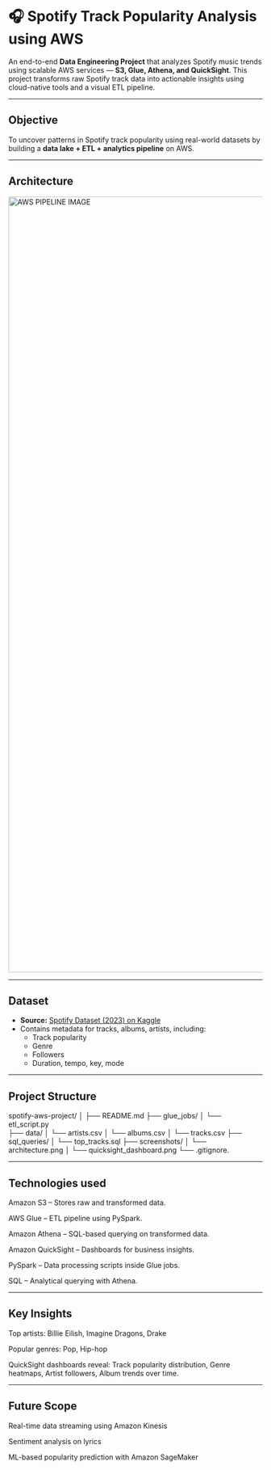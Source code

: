 # 🎧 Spotify Track Popularity Analysis using AWS

An end-to-end **Data Engineering Project** that analyzes Spotify music trends using scalable AWS services — **S3, Glue, Athena, and QuickSight**. This project transforms raw Spotify track data into actionable insights using cloud-native tools and a visual ETL pipeline.

---

## Objective

To uncover patterns in Spotify track popularity using real-world datasets by building a **data lake + ETL + analytics pipeline** on AWS.

---

##  Architecture

<img width="1024" height="1536" alt="AWS PIPELINE IMAGE" src="https://github.com/user-attachments/assets/2eeac0dc-6b23-4978-860e-65c40d4b5615" />

---

##  Dataset

- **Source:** [Spotify Dataset (2023) on Kaggle](https://www.kaggle.com/datasets/tonygordonjr/spotify-dataset-2023)
- Contains metadata for tracks, albums, artists, including:
  - Track popularity
  - Genre
  - Followers
  - Duration, tempo, key, mode

---

## Project Structure
spotify-aws-project/
│
├── README.md
├── glue_jobs/
│   └── etl_script.py               
├── data/
│   └── artists.csv
│   └── albums.csv
│   └── tracks.csv
├── sql_queries/
│   └── top_tracks.sql
├── screenshots/
│   └── architecture.png
│   └── quicksight_dashboard.png
└── .gitignore.

---

## Technologies used
Amazon S3 – Stores raw and transformed data.

AWS Glue – ETL pipeline using PySpark.

Amazon Athena – SQL-based querying on transformed data.

Amazon QuickSight – Dashboards for business insights.

PySpark – Data processing scripts inside Glue jobs.

SQL – Analytical querying with Athena.

---

## Key Insights
Top artists: Billie Eilish, Imagine Dragons, Drake

Popular genres: Pop, Hip-hop

QuickSight dashboards reveal:
Track popularity distribution,
Genre heatmaps,
Artist followers,
Album trends over time.

---

## Future Scope
Real-time data streaming using Amazon Kinesis

Sentiment analysis on lyrics

ML-based popularity prediction with Amazon SageMaker

